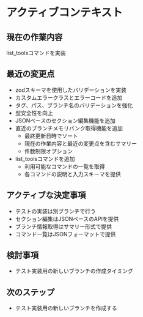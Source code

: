 # アクティブコンテキスト

## 現在の作業内容

list_toolsコマンドを実装

## 最近の変更点

- zodスキーマを使用したバリデーションを実装
- カスタムエラークラスとエラーコードを追加
- タグ、パス、ブランチ名のバリデーションを強化
- 型安全性を向上
- JSONベースのセクション編集機能を追加
- 直近のブランチメモリバンク取得機能を追加
  - 最終更新日時でソート
  - 現在の作業内容と最近の変更点を含むサマリー
  - 件数制限オプション
- list_toolsコマンドを追加
  - 利用可能なコマンドの一覧を取得
  - 各コマンドの説明と入力スキーマを提供

## アクティブな決定事項

- テストの実装は別ブランチで行う
- セクション編集はJSONベースのAPIを提供
- ブランチ情報取得はサマリー形式で提供
- コマンド一覧はJSONフォーマットで提供

## 検討事項

- テスト実装用の新しいブランチの作成タイミング

## 次のステップ

- テスト実装用の新しいブランチを作成する